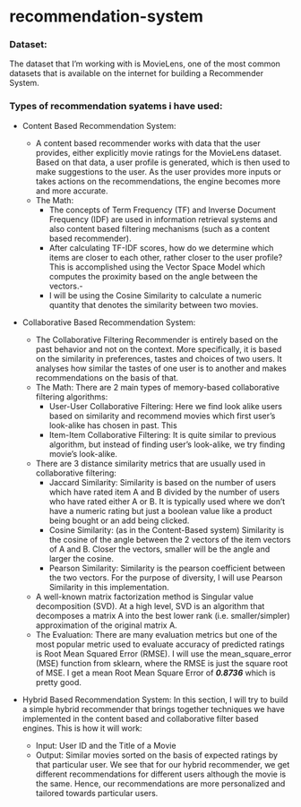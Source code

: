 # recommendation-system
### Dataset: 
The dataset that I’m working with is MovieLens, one of the most common datasets that is available on the internet for building a Recommender System. 
### Types of recommendation syatems i have used:
 - Content Based Recommendation System:
   *  A content based recommender works with data that the user provides, either explicitly movie ratings for the MovieLens dataset.   Based on that data, a user profile is generated, which is then used to make suggestions to the user. As the user provides more inputs or takes actions on the recommendations, the engine becomes more and more accurate.
   * The Math:
     - The concepts of Term Frequency (TF) and Inverse Document Frequency (IDF) are used in information retrieval systems and also   content based filtering mechanisms (such as a content based recommender).
     - After calculating TF-IDF scores, how do we determine which items are closer to each other, rather closer to the user profile? This is accomplished using the Vector Space Model which computes the proximity based on the angle between the vectors.-
     - I will be using the Cosine Similarity to calculate a numeric quantity that denotes the similarity between two movies.
     
   
 - Collaborative Based Recommendation System:
   * The Collaborative Filtering Recommender is entirely based on the past behavior and not on the context. More specifically, it is based on the similarity in preferences, tastes and choices of two users. It analyses how similar the tastes of one user is to another and makes recommendations on the basis of that.
   * The Math:
       There are 2 main types of memory-based collaborative filtering algorithms:
     - User-User Collaborative Filtering: 
       Here we find look alike users based on similarity and recommend movies which first user’s look-alike has chosen in past. This
     - Item-Item Collaborative Filtering:
       It is quite similar to previous algorithm, but instead of finding user’s look-alike, we try finding movie’s look-alike.
   * There are 3 distance similarity metrics that are usually used in collaborative filtering:
     - Jaccard Similarity: Similarity is based on the number of users which have rated item A and B divided by the number of users who have rated either A or B. It is typically used where we don’t have a numeric rating but just a boolean value like a product being bought or an add being clicked.
     - Cosine Similarity: (as in the Content-Based system) Similarity is the cosine of the angle between the 2 vectors of the item vectors of A and B. Closer the vectors, smaller will be the angle and larger the cosine.
     - Pearson Similarity: Similarity is the pearson coefficient between the two vectors. For the purpose of diversity, I will use Pearson Similarity in this implementation.
   * A well-known matrix factorization method is Singular value decomposition (SVD). At a high level, SVD is an algorithm that decomposes a matrix A into the best lower rank (i.e. smaller/simpler) approximation of the original matrix A. 
   * The Evaluation:
     There are many evaluation metrics but one of the most popular metric used to evaluate accuracy of predicted ratings is Root Mean Squared Error (RMSE). I will use the mean_square_error (MSE) function from sklearn, where the RMSE is just the square root of MSE. I get a mean Root Mean Square Error of ***0.8736*** which is pretty good.  
      
 - Hybrid Based Recommendation System:
   In this section, I will try to build a simple hybrid recommender that brings together techniques we have implemented in the content based and collaborative filter based engines. This is how it will work:
    * Input: User ID and the Title of a Movie
    * Output: Similar movies sorted on the basis of expected ratings by that particular user.
   We see that for our hybrid recommender, we get different recommendations for different users although the movie is the same. Hence, our recommendations are more personalized and tailored towards particular users.


   
 
 
